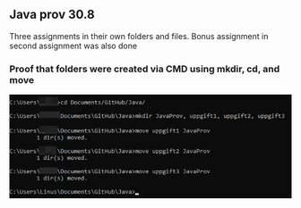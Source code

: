 ## Java prov 30.8

Three assignments in their own folders and files.
Bonus assignment in second assignment was also done

### Proof that folders were created via CMD using mkdir, cd, and move
![CMD folders](https://github.com/eyevory/Java/blob/main/JavaProv/img/cmd_tXzPmASi4k.png)
